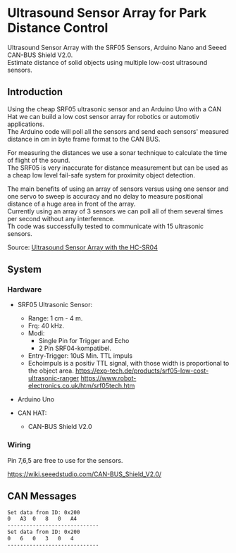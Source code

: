 # Ultrasound Sensor Array for Park Distance Control
Ultrasound Sensor Array with the SRF05 Sensors, Arduino Nano and Seeed CAN-BUS Shield V2.0. <br>
Estimate distance of solid objects using multiple low-cost ultrasound sensors. <br>

## Introduction
Using the cheap SRF05 ultrasonic sensor and an Arduino Uno with a CAN Hat we can build a low cost sensor array for robotics or automotiv applications. <br>
The Arduino code will poll all the sensors and send each sensors' measured distance in cm in byte frame format to the CAN BUS. <br>

For measuring the distances we use a sonar technique to calculate the time of flight of the sound. <br>
The SRF05 is very inaccurate for distance measurement but can be used as a cheap low level fail-safe system for proximity object detection.

The main benefits of using an array of sensors versus using one sensor and one servo to sweep is accuracy and no delay to measure positional distance of a huge area in front of the array. <br>
Currently using an array of 3 sensors we can poll all of them several times per second without any interference. <br>
Th code was successfully tested to communicate with 15 ultrasonic sensors. 

Source: [Ultrasound Sensor Array with the HC-SR04](https://www.hackster.io/user04650005/ultrasound-sensor-array-with-the-hc-sr04-f7108f)

## System
### Hardware 
- SRF05 Ultrasonic Sensor: 
    - Range: 1 cm - 4 m.
    - Frq: 40 kHz.
    - Modi: 
        - Single Pin for Trigger and Echo
        - 2 Pin SRF04-kompatibel.
    - Entry-Trigger: 10uS Min. TTL impuls
    - Echoimpuls is a positiv TTL signal, with those width is proportional to the object area.
    https://exp-tech.de/products/srf05-low-cost-ultrasonic-ranger
    https://www.robot-electronics.co.uk/htm/srf05tech.htm

- Arduino Uno
- CAN HAT:
    - CAN-BUS Shield V2.0
### Wiring

Pin 7,6,5 are free to use for the sensors. 

https://wiki.seeedstudio.com/CAN-BUS_Shield_V2.0/

## CAN Messages

```bash 
Set data from ID: 0x200
0	A3	0	8	0	A4	
-----------------------------
Set data from ID: 0x200
0	6	0	3	0	4	
-----------------------------
```